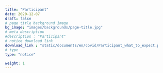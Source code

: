 ```yaml
---
title: "Participant"
date: 2020-12-07
draft: false
# page title background image
bg_image: "images/backgrounds/page-title.jpg"
# meta description
#description : "Participant"
# notice download link
download_link : "static/documents/en/covid/Participant_what_to_expect.pdf"
# type
type: "notice"

weight: 1
---
```

